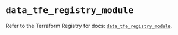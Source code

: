 # `data_tfe_registry_module`

Refer to the Terraform Registry for docs: [`data_tfe_registry_module`](https://registry.terraform.io/providers/hashicorp/tfe/0.68.0/docs/data-sources/registry_module).
